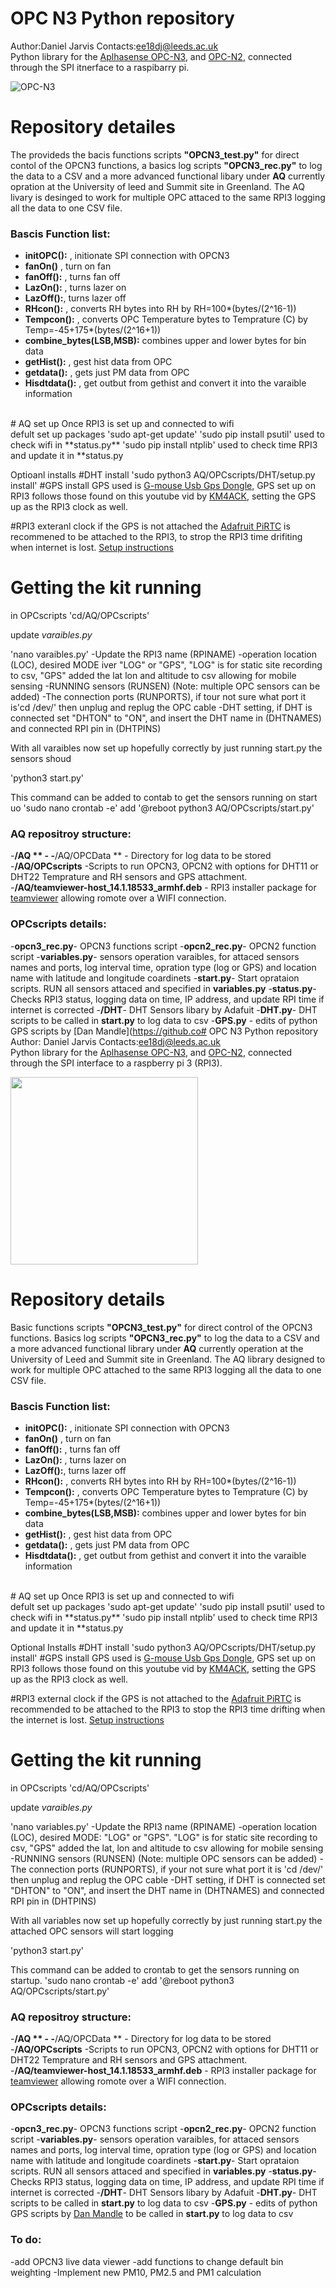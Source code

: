# OPC N3 Python repository 
Author:Daniel Jarvis 
Contacts:ee18dj@leeds.ac.uk
</br>
Python library for the [Aplhasense OPC-N3](http://www.alphasense.com/WEB1213/wp-content/uploads/2018/02/OPC-N3.pdf), and [OPC-N2](http://stg-uneplive.unep.org/media/aqm_document_v1/Blue%20Print/Components/Microcomputer%20and%20sensors/B.%20Dust%20Sensor%20Specifications/B.1%20Alphasense%20OPC%20N1/072-0300%20OPC-N2%20manual%20issue%203.pdf), connected through the SPI itnerface to a raspibarry pi. 

![OPC-N3](https://github.com/JarvisSan22/OPC-N3_python/OPCN3.jpg)


# Repository detailes 

The provideds the bacis functions scripts **"OPCN3_test.py"**  for direct contol of the OPCN3 functions, a basics log scripts **"OPCN3_rec.py"** to log the data to a CSV and a more advanced functional libary under **AQ** currently opration at the University of leed and Summit site in Greenland.  The AQ livary is desinged to work for multiple OPC attaced to the same RPI3 logging all the data to one CSV file. 

### Bascis Function list:
- **initOPC():** , initionate SPI connection with OPCN3
- **fanOn()** , turn on fan
- **fanOff():** , turns fan off
- **LazOn():** , turns lazer on
- **LazOff():**, turns lazer off
- **RHcon():** , converts RH bytes into RH by RH=100*(bytes/(2^16-1)) 
- **Tempcon():** , converts OPC Temperature bytes to Temprature (C) by Temp=-45+175*(bytes/(2^16+1))
- **combine_bytes(LSB,MSB):** combines upper and lower bytes for bin data 
- **getHist():** , gest hist data from OPC
- **getdata():** , gets just PM data from OPC
- **Hisdtdata():** , get outbut from gethist and convert it into the varaible information

</br>
# AQ set up
Once RPI3 is set up and connected to wifi
</br>
defult set up packages
'sudo apt-get update'   
'sudo pip install psutil'   used to check wifi in **status.py**
'sudo pip install ntplib'   used to check time RPI3 and update it in **status.py


Optioanl installs 
#DHT install
'sudo python3 AQ/OPCscripts/DHT/setup.py install'
#GPS install
GPS used is [G-mouse Usb Gps Dongle](https://www.amazon.co.uk/Diymall-G-mouse-Glonass-Raspberry-Aviation/dp/B015E2XSSO/ref=sr_1_3_sspa?crid=K5C3JJ0ZYQHH&keywords=gps+dongle+usb&qid=1557393883&s=gateway&sprefix=GPS+dongle%2Caps%2C131&sr=8-3-spons&psc=1), GPS set up on RPI3 follows those found on this youtube vid by [KM4ACK](https://www.youtube.com/watch?v=Oag9qYuhMGg), setting the GPS up as the RPI3 clock as well. 

#RPI3 exteranl clock
if the GPS is not attached the [Adafruit PiRTC](https://www.amazon.co.uk/Adafruit-PiRTC-PCF8523-Raspberry-ADA3386/dp/B072DWKDW9/ref=sr_1_2?keywords=adafruit+real+time+clock&qid=1557395250&s=gateway&sr=8-2) is recommened to be attached to the RPI3, to strop the RPI3 time drifiting when internet is lost. [Setup instructions](https://www.amazon.co.uk/Adafruit-PiRTC-PCF8523-Raspberry-ADA3386/dp/B072DWKDW9/ref=sr_1_2?keywords=adafruit+real+time+clock&qid=1557395250&s=gateway&sr=8-2)

# Getting the kit running 
in OPCscripts
'cd/AQ/OPCscripts'

update *varaibles.py*

'nano varaibles.py'
-Update the RPI3 name (RPINAME)
-operation location (LOC), desired MODE iver "LOG" or "GPS", "LOG" is for static site recording to csv, "GPS" added the lat lon and altitude to csv allowing for mobile sensing
-RUNNING sensors (RUNSEN) (Note: multiple OPC sensors can be added)
-The connection ports (RUNPORTS), if tour not sure what port it is'cd /dev/' then unplug and replug the OPC cable
-DHT setting, if DHT is connected set "DHTON" to "ON", and insert the DHT name in (DHTNAMES) and connected RPI pin in (DHTPINS)


With all varaibles now set up hopefully correctly  by just running start.py the sensors shoud

'python3 start.py'

This command can be added to contab to get the sensors running on start uo
'sudo nano crontab -e'
add 
'@reboot python3 AQ/OPCscripts/start.py'

### AQ repositroy structure:
-**/AQ **  -
-**/AQ/OPCData ** - Directory for log data to be stored
-**/AQ/OPCscripts** -Scripts to run OPCN3, OPCN2 with options for DHT11 or DHT22 Temprature and RH sensors and GPS attachment. 
-**/AQ/teamviewer-host_14.1.18533_armhf.deb** - RPI3 installer package for [teamviewer]() allowing romote over a WIFI connection. 
 
### OPCscripts details:
-**opcn3_rec.py**- OPCN3 functions script
-**opcn2_rec.py**- OPCN2 function script
-**variables.py**- sensors operation varaibles, for attaced sensors names and ports, log interval time, opration type (log or GPS) and location name with latitude and longitude coardinets 
-**start.py**- Start oprataion scripts. RUN all sensors attaced and specified in **variables.py**
-**status.py**- Checks RPI3 status, logging data on time, IP address, and update RPI time if internet is corrected
-**/DHT**- DHT  Sensors libary by Adafuit
-**DHT.py**- DHT scripts to be called in **start.py** to log data to csv
-**GPS.py** - edits of python GPS scripts by [Dan Mandle](https://github.co# OPC N3 Python repository 
Author: Daniel Jarvis 
Contacts:ee18dj@leeds.ac.uk
</br>
Python library for the [Aplhasense OPC-N3](http://www.alphasense.com/WEB1213/wp-content/uploads/2018/02/OPC-N3.pdf), and [OPC-N2](http://stg-uneplive.unep.org/media/aqm_document_v1/Blue%20Print/Components/Microcomputer%20and%20sensors/B.%20Dust%20Sensor%20Specifications/B.1%20Alphasense%20OPC%20N1/072-0300%20OPC-N2%20manual%20issue%203.pdf), connected through the SPI interface to a raspberry pi 3 (RPI3). 

<img src="https://github.com/JarvisSan22/OPC-N3_python/OPCN3.JPG?raw=true" height="300"/>
</br>

# Repository details 

Basic functions scripts **"OPCN3_test.py"**  for direct control of the OPCN3 functions.  Basics log scripts **"OPCN3_rec.py"** to log the data to a CSV and a more advanced functional library under **AQ** currently operation at the University of Leed and Summit site in Greenland.  The AQ library designed to work for multiple OPC attached to the same RPI3 logging all the data to one CSV file. 

### Bascis Function list:
- **initOPC():** , initionate SPI connection with OPCN3
- **fanOn()** , turn on fan
- **fanOff():** , turns fan off
- **LazOn():** , turns lazer on
- **LazOff():**, turns lazer off
- **RHcon():** , converts RH bytes into RH by RH=100*(bytes/(2^16-1)) 
- **Tempcon():** , converts OPC Temperature bytes to Temprature (C) by Temp=-45+175*(bytes/(2^16+1))
- **combine_bytes(LSB,MSB):** combines upper and lower bytes for bin data 
- **getHist():** , gest hist data from OPC
- **getdata():** , gets just PM data from OPC
- **Hisdtdata():** , get outbut from gethist and convert it into the varaible information

</br>
# AQ set up
Once RPI3 is set up and connected to wifi
</br>
defult set up packages
'sudo apt-get update'   
'sudo pip install psutil'   used to check wifi in **status.py**
'sudo pip install ntplib'   used to check time RPI3 and update it in **status.py


Optional Installs 
#DHT install
'sudo python3 AQ/OPCscripts/DHT/setup.py install'
#GPS install
GPS used is [G-mouse Usb Gps Dongle](https://www.amazon.co.uk/Diymall-G-mouse-Glonass-Raspberry-Aviation/dp/B015E2XSSO/ref=sr_1_3_sspa?crid=K5C3JJ0ZYQHH&keywords=gps+dongle+usb&qid=1557393883&s=gateway&sprefix=GPS+dongle%2Caps%2C131&sr=8-3-spons&psc=1), GPS set up on RPI3 follows those found on this youtube vid by [KM4ACK](https://www.youtube.com/watch?v=Oag9qYuhMGg), setting the GPS up as the RPI3 clock as well. 

#RPI3 external clock
if the GPS is not attached to the [Adafruit PiRTC](https://www.amazon.co.uk/Adafruit-PiRTC-PCF8523-Raspberry-ADA3386/dp/B072DWKDW9/ref=sr_1_2?keywords=adafruit+real+time+clock&qid=1557395250&s=gateway&sr=8-2) is recommended to be attached to the RPI3 to stop the RPI3 time drifting when the internet is lost. [Setup instructions](https://www.amazon.co.uk/Adafruit-PiRTC-PCF8523-Raspberry-ADA3386/dp/B072DWKDW9/ref=sr_1_2?keywords=adafruit+real+time+clock&qid=1557395250&s=gateway&sr=8-2)

# Getting the kit running 
in OPCscripts
'cd/AQ/OPCscripts'

update *varaibles.py*

'nano variables.py'
-Update the RPI3 name (RPINAME)
-operation location (LOC), desired MODE: "LOG" or "GPS". "LOG" is for static site recording to csv, "GPS" added the lat, lon and altitude to csv allowing for mobile sensing
-RUNNING sensors (RUNSEN) (Note: multiple OPC sensors can be added)
-The connection ports (RUNPORTS), if your not sure what port it is 'cd /dev/' then unplug and replug the OPC cable
-DHT setting, if DHT is connected set "DHTON" to "ON", and insert the DHT name in (DHTNAMES) and connected RPI pin in (DHTPINS)


With all variables now set up hopefully correctly by just running start.py the attached OPC sensors will start logging

'python3 start.py'

This command can be added to crontab to get the sensors running on startup.
'sudo nano crontab -e'
add 
'@reboot python3 AQ/OPCscripts/start.py'


### AQ repositroy structure:
-**/AQ **  -
-**/AQ/OPCData ** - Directory for log data to be stored
-**/AQ/OPCscripts** -Scripts to run OPCN3, OPCN2 with options for DHT11 or DHT22 Temprature and RH sensors and GPS attachment. 
-**/AQ/teamviewer-host_14.1.18533_armhf.deb** - RPI3 installer package for [teamviewer](https://www.teamviewer.com/en/buy-now/?pid=google.tv_ex_repeat.s.gb&gclid=Cj0KCQjwn8_mBRCLARIsAKxi0GJuys2-XjuxDuTIxFylKvXF4VzWCYLQhYoHMkoMawyTfyEpjDdK40YaAuQ9EALw_wcB) allowing romote over a WIFI connection. 
 
### OPCscripts details:
-**opcn3_rec.py**- OPCN3 functions script
-**opcn2_rec.py**- OPCN2 function script
-**variables.py**- sensors operation varaibles, for attaced sensors names and ports, log interval time, opration type (log or GPS) and location name with latitude and longitude coardinets 
-**start.py**- Start oprataion scripts. RUN all sensors attaced and specified in **variables.py**
-**status.py**- Checks RPI3 status, logging data on time, IP address, and update RPI time if internet is corrected
-**/DHT**- DHT  Sensors libary by Adafuit
-**DHT.py**- DHT scripts to be called in **start.py** to log data to csv
-**GPS.py** - edits of python GPS scripts by [Dan Mandle](https://github.com/ggtd/independend-python-gps-logger-for-airodump-ng/blob/master/log_position.py) to be called in **start.py** to log data to csv



### To do:
-add OPCN3 live data viewer 
-add functions to change default bin weighting 
-Implement new PM10, PM2.5 and PM1 calculation

